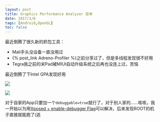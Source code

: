 ```yaml
---
layout: post
title: Graphics Performance Analyzer 安卓
date: 2017/1/8
tags: [Android,OpenGL]
toc: false
---
```


最近倒腾了很久新的抓包工具：

<!--more-->

- Mali手头没设备一直没用过
- {% post_link Adreno-Profiler %}之前分享过了，但是多线程发现很不好用
- Tegra我之前的米Pad被MIUI自动升级系统之后再也没连上过，苦恼

最近倒腾了下Intel GPA发现好用

![](/images/intel_gpa_android_1.jpg)

![](/images/intel_gpa_android_2.jpg)

对于自家的App只要加一个`debuggable=true`就行了，对于别人家的……咳咳，我一开始以为用[Xposed + enable-debugger Flag](https://forum.xda-developers.com/xposed/xposed-enable-debugger-flag-t3186969)可以解决，后来发现ROOT的机子直接就能跑了(逃
